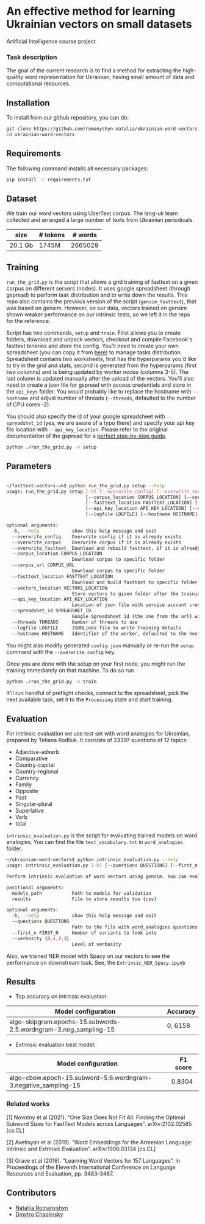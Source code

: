 # An effective method for learning Ukrainian vectors on small datasets
Artificial Intelligence course project

### Task description
The goal of the current research is to find a method for extracting the high-quality word representation for Ukrainian, having small amount of data and computational resources.

## Installation
To install from our github repository, you can do:
```bash
git clone https://github.com/romanyshyn-natalia/ukrainian-word-vectors.git
cd ukrainian-word-vectors
```

## Requirements
The following command installs all necessary packages:
```bash
pip install -r requirements.txt
```
## Dataset
We train our word vectors using UberText corpus.  The lang-uk team collected and arranged a large number of texts from Ukrainian periodicals.

size | # tokens | # words 
--- | --- | ---
20.1 Gb | 1745M | 2665029


## Training

`run_the_grid.py` is the script that allows a grid training of fasttext on a given corpus on different servers (nodes). It uses google spreadsheet (through gspread) to perform task distribution and to write down the results. This repo also contains the previous version of the script (`gensim_fasttext`), that was based on gensim. However, on our data, vectors trained on gensim shown weaker performance on our intrinsic tests, so we left it in the repo for the reference.

Script has two commands, `setup` and `train`. First allows you to create folders, download and unpack vectors, checkout and compile Facebook's fasttext binaries and store the config. You'll need to create your own spreadsheet (you can copy it from [here](https://docs.google.com/spreadsheets/d/150DjEZKCuJEcsCJWahWmhPkfHzn9pA-N3UIYYx7XM04/edit?usp=sharing)) to manage tasks distribution. Spreadsheet contains two worksheets, first has the hyperparams you'd like to try in the grid and stats, second is generated from the hyperparams (first two columns) and is being updated by worker nodes (columns 3-5). The last column is updated manually after the upload of the vectors. You'll also need to create a json file for gspread with access credentials and store in the `api_keys` folder. You would probably like to replace the hostname with `--hostname` and adjust number of threads (`--threads`, defaulted to the number of CPU cores -2).

You should also specify the id of your google spreadsheet with `--spreadshet_id` (yes, we are aware of a typo there) and specify your api key file location with `--api_key_location`. Please refer to the original documentation of the gspread for a [perfect step-by-step guide](https://docs.gspread.org/en/latest/oauth2.html#enable-api-access-for-a-project).

```bash
python ./run_the_grid.py -v setup
```

## Parameters
```bash

~/fasttext-vectors-uk$ python run_the_grid.py setup --help
usage: run_the_grid.py setup [-h] [--overwrite_config] [--overwrite_corpus] [--overwrite_fasttext]
                             [--corpus_location CORPUS_LOCATION] [--corpus_url CORPUS_URL]
                             [--fasttext_location FASTTEXT_LOCATION] [--vectors_location VECTORS_LOCATION]
                             [--api_key_location API_KEY_LOCATION] [--spreadshet_id SPREADSHET_ID] [--threads THREADS]
                             [--logfile LOGFILE] [--hostname HOSTNAME]

optional arguments:
  -h, --help            show this help message and exit
  --overwrite_config    Overwrite config if it is already exists
  --overwrite_corpus    Overwrite corpus if it is already exists
  --overwrite_fasttext  Download and rebuild fasttext, if it is already exists
  --corpus_location CORPUS_LOCATION
                        Download corpus to specific folder
  --corpus_url CORPUS_URL
                        Download corpus to specific folder
  --fasttext_location FASTTEXT_LOCATION
                        Download and build fasttext to specific folder
  --vectors_location VECTORS_LOCATION
                        Store vectors to given folder after the training
  --api_key_location API_KEY_LOCATION
                        Location of json file with service account credentials for google drive and spreadsheet
  --spreadshet_id SPREADSHET_ID
                        Google Spreadsheet id (the one from the url) with the spreadsheet of tasks and results
  --threads THREADS     Number of threads to use
  --logfile LOGFILE     JSONLines file to write training details
  --hostname HOSTNAME   Identifier of the worker, defaulted to the hostname
```
You might also modify generated `config.json` manually or re-run the `setup` command with the `--overwrite_config` key. 

Once you are done with the setup on your first node, you might run the training immediately on that machine.
To do so run 
```bash
python ./run_the_grid.py -v train
```

It'll run handful of preflight checks, connect to the spreadsheet, pick the next available task, set it to the `Processing` state and start training.

## Evaluation
For intrinsic evaluation we use test set with word analogies for Ukrainian, prepared by Tetiana Kodliuk. It consists of 23397 questions of 12 topics:
* Adjective-adverb
* Comparative
* Country-capital
* Country-regional
* Currency
* Family
* Opposite
* Past
* Singular-plural
* Superlative
* Verb
* total

`intrinsic_evaluation.py` is the script for evaluating trained models on word analogies. You can find the file
`test_vocabulary.txt` in `word_analogies` folder.
```bash
~/ukrainian-word-vectors$ python intrinsic_evaluation.py --help
usage: intrinsic_evaluation.py [-h] [--questions QUESTIONS] [--first_n FIRST_N] [--verbosity {0,1,2,3}] models_path results

Perform intrinsic evaluation of word vectors using gensim. You can evaluate more than one model

positional arguments:
  models_path           Path to models for validation
  results               File to store results too (csv)

optional arguments:
  -h, --help            show this help message and exit
  --questions QUESTIONS
                        Path to the file with word_analogies questions
  --first_n FIRST_N     Number of variants to look into
  --verbosity {0,1,2,3}
                        Level of verbosity
```

Also, we trained NER model with Spacy on our vectors to see the performance on downstream task. 
See, the `Extrinsic_NER_Spacy.ipynb`

## Results
* Top accuracy on intrinsic evaluation:

 Model configuration | Accuracy 
--- | ---
algo-skipgram.epochs-15.subwords-2.5.wordngram-3.neg_sampling-15 | 0, 6158

* Extrinsic evaluation best model:

 Model configuration | F1 score 
--- | ---
algo-cbow.epoch-15.subword-5.6.wordngram-3.negative_sampling-15 | 0,8304


### Related works
[1] Novotný et al (2021). “One Size Does Not Fit All: Finding the Optimal Subword Sizes for FastText Models across Languages”. arXiv:2102.02585 [cs.CL]

[2] Avetisyan et al (2019). “Word Embeddings for the Armenian Language: Intrinsic and Extrinsic Evaluation”. arXiv:1906.03134 [cs.CL] 

[3] Grave et al (2018). “Learning Word Vectors for 157 Languages”. In  Proceedings of the Eleventh International Conference on Language Resources and Evaluation, pp. 3483-3487. 


## Contributors
* [Nataliia Romanyshyn](https://github.com/romanyshyn-natalia?tab=repositories)
* [Dmytro Chaplinsky](https://github.com/dchaplinsky)